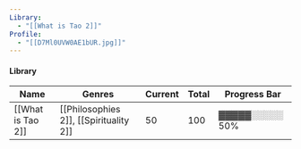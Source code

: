 ```yaml
---
Library:
  - "[[What is Tao 2]]"
Profile:
  - "[[D7Ml0UVW0AE1bUR.jpg]]"
---
```

#### Library

|Name|Genres|Current|Total|Progress Bar|
|---|---|---|---|---|
|[[What is Tao 2]]|[[Philosophies 2]], [[Spirituality 2]]|50|100|▓▓▓▓▓░░░░░ 50%|